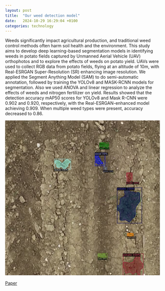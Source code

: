 ```yaml
---
layout: post
title:  "Our weed detection model"
date:   2024-10-29 16:29:04 +0100
categories: technology
---
```

Weeds significantly impact agricultural production, and traditional weed control methods often harm soil health and the environment. This study aims to develop deep learning-based segmentation models in identifying weeds in potato fields captured by Unmanned Aerial Vehicle (UAV) orthophotos and to explore the effects of weeds on potato yield. UAVs were used to collect RGB data from potato fields, flying at an altitude of 10m, with Real-ESRGAN Super-Resolution (SR) enhancing image resolution. We applied the Segment Anything Model (SAM) to do semi-automatic annotation, followed by training the YOLOv8 and MASK-RCNN models for segmentation. Also we used ANOVA and linear regression to analyze the effects of weeds and nitrogen fertilizer on yield. Results showed that the detection accuracy mAP50 scores for YOLOv8 and Mask R-CNN were 0.902 and 0.920, respectively, with the Real-ESRGAN-enhanced model achieving 0.909. When multiple weed types were present, accuracy decreased to 0.86.

![performance](/assets/images/maskrcnn_example.jpg)

[Paper](https://www.biorxiv.org/content/10.1101/2024.08.13.607729v1.full)
